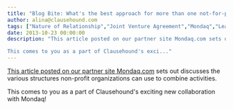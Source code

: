 ```yaml
---
title: "Blog Bite: What's the best approach for more than one not-for-profit organization to combine efforts?"
author: alina@clausehound.com
tags: ["Nature of Relationship","Joint Venture Agreement","Mondaq","Learn","USA"]
date: 2013-10-23 00:00:00
description: "This article posted on our partner site Mondaq.com sets out discusses the various structures non-profit organizations can use to combine activities.

This comes to you as a part of Clausehound's exci..."
---
```


[This article posted on our partner site Mondaq.com](http://www.mondaq.com/unitedstates/x/270410/M+A+Private%20equity/Combinations+And+Alliances+Among+Nonprofit+Organizations) sets out discusses the various structures non-profit organizations can use to combine activities.

This comes to you as a part of Clausehound's exciting new collaboration with Mondaq!